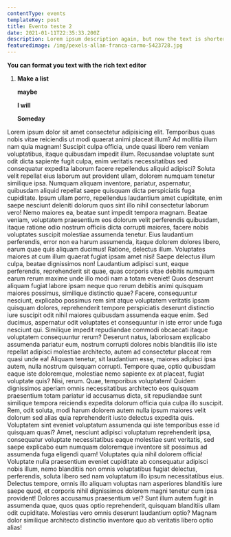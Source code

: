```yaml
---
contentType: events
templateKey: post
title: Evento teste 2
date: 2021-01-11T22:35:33.200Z
description: Lorem ipsum description again, but now the text is shorter
featuredimage: /img/pexels-allan-franca-carmo-5423728.jpg
---
```


**You can format you text with the rich text editor**

1. **Make a list**

   **maybe**

   **I will**

   **Someday**

Lorem ipsum dolor sit amet consectetur adipisicing elit. Temporibus quas nobis vitae reiciendis ut modi quaerat animi placeat illum? Ad mollitia illum nam quia magnam! Suscipit culpa officia, unde quasi libero rem veniam voluptatibus, itaque quibusdam impedit illum. Recusandae voluptate sunt odit dicta sapiente fugit culpa, enim veritatis necessitatibus sed consequatur expedita laborum facere repellendus aliquid adipisci? Soluta velit repellat eius laborum aut provident ullam, dolorem numquam tenetur similique ipsa. Numquam aliquam inventore, pariatur, aspernatur, quibusdam aliquid repellat saepe quisquam dicta perspiciatis fuga cupiditate. Ipsum ullam porro, repellendus laudantium amet cupiditate, enim saepe nesciunt deleniti dolorum quos sint illo nihil consectetur laborum vero! Nemo maiores ea, beatae sunt impedit tempora magnam. Beatae veniam, voluptatem praesentium eos dolorum velit perferendis quibusdam, itaque ratione odio nostrum officiis dicta corrupti maiores, facere nobis voluptates suscipit molestiae assumenda tenetur. Eius laudantium perferendis, error non ea harum assumenda, itaque dolorem dolores libero, earum quae quis aliquam ducimus! Ratione, delectus illum. Voluptates maiores at cum illum quaerat fugiat ipsam amet nisi! Saepe delectus illum culpa, beatae dignissimos non! Laudantium adipisci sunt, eaque perferendis, reprehenderit sit quae, quas corporis vitae debitis numquam earum rerum maxime unde illo modi nam a totam eveniet! Quos deserunt aliquam fugiat labore ipsam neque quo rerum debitis animi quisquam maiores possimus, similique distinctio quae? Facere, consequuntur nesciunt, explicabo possimus rem sint atque voluptatem veritatis ipsam quisquam dolores, reprehenderit tempore perspiciatis deserunt distinctio iure suscipit odit nihil maiores quibusdam assumenda eaque enim. Sed ducimus, aspernatur odit voluptates et consequuntur in iste error unde fuga nesciunt qui. Similique impedit repudiandae commodi obcaecati itaque voluptatem consequuntur rerum? Deserunt natus, laboriosam explicabo assumenda pariatur eum, nostrum corrupti dolores nobis blanditiis illo iste repellat adipisci molestiae architecto, autem ad consectetur placeat rem quasi unde ea! Aliquam tenetur, sit laudantium esse, maiores adipisci ipsa autem, nulla nostrum quisquam corrupti. Tempore quae, optio quibusdam eaque iste doloremque, molestiae nemo sapiente ex at placeat, fugiat voluptate quis? Nisi, rerum. Quae, temporibus voluptatem! Quidem dignissimos aperiam omnis necessitatibus architecto eos quisquam praesentium totam pariatur id accusamus dicta, sit repudiandae sunt similique tempora reiciendis expedita dolorum officia quia culpa illo suscipit. Rem, odit soluta, modi harum dolorem autem nulla ipsum maiores velit dolorum sed alias quia reprehenderit iusto delectus expedita quis. Voluptatem sint eveniet voluptatum assumenda qui iste temporibus esse id quisquam quasi? Amet, nesciunt adipisci voluptatum reprehenderit ipsa, consequatur voluptate necessitatibus eaque molestiae sunt veritatis, sed saepe explicabo eum numquam doloremque inventore sit possimus ad assumenda fuga eligendi quam! Voluptates quia nihil dolorem officia! Voluptate nulla praesentium eveniet cupiditate ab consequatur adipisci nobis illum, nemo blanditiis non omnis voluptatibus fugiat delectus, perferendis, soluta libero sed nam voluptatum illo ipsum necessitatibus eius. Delectus tempore, omnis illo aliquam voluptas nam asperiores blanditiis iure saepe quod, et corporis nihil dignissimos dolorem magni tenetur cum ipsa provident! Dolores accusamus praesentium vel? Sunt illum autem fugit in assumenda quae, quos quas optio reprehenderit, quisquam blanditiis ullam odit cupiditate. Molestias vero omnis deserunt laudantium optio? Magnam dolor similique architecto distinctio inventore quo ab veritatis libero optio alias!
